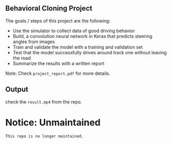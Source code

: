 ## Behavioral Cloning Project
The goals / steps of this project are the following:
- Use the simulator to collect data of good driving behavior
- Build, a convolution neural network in Keras that predicts steering angles from
images
- Train and validate the model with a training and validation set
- Test that the model successfully drives around track one without leaving the road
- Summarize the results with a written report

Note: Check `project_report.pdf` for more details.
## Output

check the `result.mp4` from the repo.

# Notice: Unmaintained
```
This repo is no longer maintained.
```
